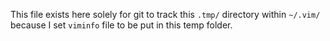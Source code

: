 This file exists here solely for git to track this `.tmp/` directory within `~/.vim/` because I set `viminfo` file to be put in this temp folder.
